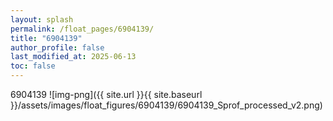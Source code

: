 ```yaml
---
layout: splash
permalink: /float_pages/6904139/
title: "6904139"
author_profile: false
last_modified_at: 2025-06-13
toc: false
---
```

 
6904139
![img-png]({{ site.url }}{{ site.baseurl }}/assets/images/float_figures/6904139/6904139_Sprof_processed_v2.png)